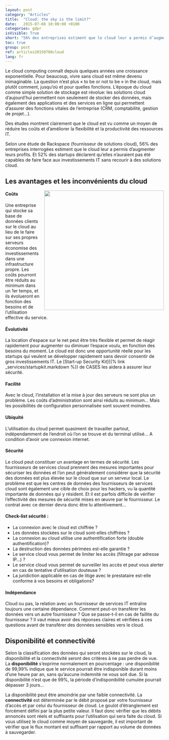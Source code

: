 ```yaml
---
layout: post
category: "Articles"
title:  "Cloud: the sky is the limit?"
date:   2015-07-08 10:00:00 +0100
categories: gdpr
isVisible: True
short: "56% des entreprises estiment que le cloud leur a permis d’augmenter leurs profits. Et vous?"
toc: true
group: post
ref: articles20150708cloud
lang: fr
---
```

Le cloud computing connaît depuis quelques années une croissance exponentielle. Pour beaucoup, vivre sans cloud est même devenu inimaginable. La question n’est plus « to be or not to be » in the cloud, mais plutôt comment, jusqu’où et pour quelles fonctions. L’époque du cloud comme simple solution de stockage est révolue: les solutions cloud d’aujourd’hui permettent non seulement de stocker des données, mais également des applications et des services en ligne qui permettent d’assurer des fonctions vitales de l’entreprise (CRM, comptabilité, gestion de projet…).


Des études montrent clairement que le cloud est vu comme un moyen de réduire les coûts et d’améliorer la flexibilité et la productivité des ressources IT.

Selon une étude de Rackspace (fournisseur de solutions cloud), 56% des entreprises interrogées estiment que le cloud leur a permis d’augmenter leurs profits. Et 52% des startups déclarent qu’elles n’auraient pas été capables de faire face aux investissements IT sans recourir à des solutions cloud.



## Les avantages et les inconvénients du cloud

<img class="img-border" src="{{ '/assets/img/201507/stats.png' | relative_url }}" style="float:right; width:380px; margin-left: 15px;" />

#### Coûts
Une entreprise qui stocke sa base de données clients sur le cloud au lieu de le faire sur ses propres serveurs économise des investissements dans une infrastructure propre. Les coûts pourront être réduits au minimum dans un 1er temps, et ils évolueront en fonction des besoins et de l’utilisation effective du service.

#### Évolutivité
La location d’espace sur le net peut être très flexible et permet de réagir rapidement pour augmenter ou diminuer l’espace voulu, en fonction des besoins du moment. Le cloud est donc une opportunité réelle pour les startups qui veulent se développer rapidement sans devoir consentir de gros investissements IT. Le [Start-up Security Kit]({% link _services/startupkit.markdown %}) de CASES les aidera à assurer leur sécurité.

#### Facilité
Avec le cloud, l’installation et la mise à jour des serveurs ne sont plus un problème. Les coûts d’administration sont ainsi réduits au minimum… Mais les possibilités de configuration personnalisée sont souvent moindres.

#### Ubiquité
L’utilisation du cloud permet quasiment de travailler partout, indépendamment de l’endroit où l’on se trouve et du terminal utilisé… A condition d’avoir une connexion internet.

#### Sécurité
Le cloud peut constituer un avantage en termes de sécurité. Les fournisseurs de services cloud prennent des mesures importantes pour sécuriser les données et l’on peut généralement considérer que la sécurité des données est plus élevée sur le cloud que sur un serveur local. Le problème est que les centres de données des fournisseurs de services cloud sont  également une cible de choix pour les hackers, vu la quantité importante de données qui y résident. Et il est parfois difficile de vérifier l’effectivité des mesures de sécurité mises en œuvre par le fournisseur. Le contrat avec ce dernier devra donc être lu attentivement…

#### Check-list sécurité :

* La connexion avec le cloud est chiffrée ?
* Les données stockées sur le cloud sont-elles chiffrées ?
* La connexion au cloud utilise une authentification forte (double authentification)?
* La destruction des données périmées est-elle garantie ?
* Le service cloud vous permet de limiter les accès (filtrage par adresse IP…) ?
* Le service cloud vous permet de surveiller les accès et peut vous alerter en cas de tentative d’utilisation douteuse ?
* La juridiction applicable en cas de litige avec le prestataire est-elle conforme à vos besoins et obligations?

#### Indépendance
Cloud ou pas, la relation avec un fournisseur de services IT entraîne toujours une certaine dépendance. Comment peut-on transférer les données vers un autre fournisseur ? Que se passe-t-il en cas de faillite du fournisseur ? Il vaut mieux avoir des réponses claires et vérifiées à ces questions avant de transférer des données sensibles vers le cloud.


## Disponibilité et connectivité

Selon la classification des données qui seront stockées sur le cloud, la disponibilité et la connectivité seront des critères à ne pas perdre de vue.
La **disponibilité** s’exprime normalement en pourcentage : une disponibilité de 99,99% indique que le service pourrait être indisponible durant moins d’une heure par an, sans qu’aucune indemnité ne vous soit due. Si la disponibilité n’est que de 99%, la période d’indisponibilité cumulée pourrait dépasser 3 jours…

La disponibilité peut être amoindrie par une faible connectivité. La **connectivité** est déterminée par le débit proposé par votre fournisseur d’accès et par celui du fournisseur de cloud. Le goulot d’étranglement est forcément défini par la plus petite valeur. Il faut donc vérifier que les débits annoncés sont réels et suffisants pour l’utilisation qui sera faite du cloud.
Si vous utilisez le cloud comme moyen de sauvegarde, il est important de vérifier que le flux montant est suffisant par rapport au volume de données à sauvegarder.
